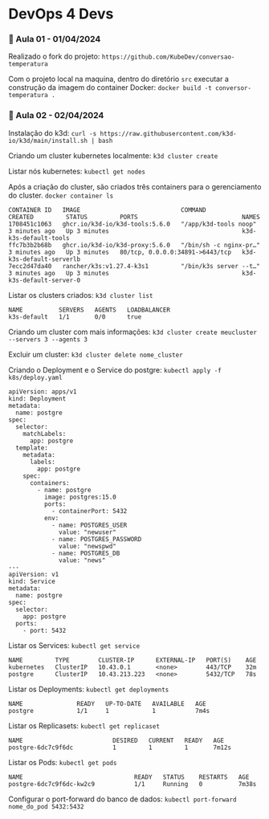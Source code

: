 # DevOps 4 Devs

### :memo: Aula 01 - 01/04/2024

Realizado o fork do projeto: `https://github.com/KubeDev/conversao-temperatura`

Com o projeto local na maquina, dentro do diretório `src` executar a construção da imagem do container Docker: `docker build -t conversor-temperatura .`

### :memo: Aula 02 - 02/04/2024 
Instalação do k3d: `curl -s https://raw.githubusercontent.com/k3d-io/k3d/main/install.sh | bash`

Criando um cluster kubernetes localmente: `k3d cluster create`

Listar nós kubernetes: `kubectl get nodes`

Após a criação do cluster, são criados três containers para o gerenciamento do cluster. `docker container ls`

```
CONTAINER ID   IMAGE                            COMMAND                  CREATED         STATUS         PORTS                             NAMES
1708451c1063   ghcr.io/k3d-io/k3d-tools:5.6.0   "/app/k3d-tools noop"    3 minutes ago   Up 3 minutes                                     k3d-k3s-default-tools
ffc7b3b2b68b   ghcr.io/k3d-io/k3d-proxy:5.6.0   "/bin/sh -c nginx-pr…"   3 minutes ago   Up 3 minutes   80/tcp, 0.0.0.0:34891->6443/tcp   k3d-k3s-default-serverlb
7ecc2d47da40   rancher/k3s:v1.27.4-k3s1         "/bin/k3s server --t…"   3 minutes ago   Up 3 minutes                                     k3d-k3s-default-server-0
```

Listar os clusters criados: `k3d cluster list`
```
NAME          SERVERS   AGENTS   LOADBALANCER
k3s-default   1/1       0/0      true
```

Criando um cluster com mais informações: `k3d cluster create meucluster --servers 3 --agents 3`

Excluir um cluster: `k3d cluster delete nome_cluster`

Criando o Deployment e o Service do postgre: `kubectl apply -f k8s/deploy.yaml`
```
apiVersion: apps/v1
kind: Deployment
metadata:
  name: postgre
spec:
  selector:
    matchLabels:
      app: postgre
  template:
    metadata:
      labels:
        app: postgre
    spec:
      containers:
        - name: postgre
          image: postgres:15.0
          ports:
            - containerPort: 5432
          env:
            - name: POSTGRES_USER
              value: "newuser"
            - name: POSTGRES_PASSWORD
              value: "newspwd"
            - name: POSTGRES_DB
              value: "news"
---
apiVersion: v1
kind: Service
metadata:
  name: postgre
spec:
  selector:
    app: postgre
  ports:
    - port: 5432
```

Listar os Services: `kubectl get service`
```
NAME         TYPE        CLUSTER-IP      EXTERNAL-IP   PORT(S)    AGE
kubernetes   ClusterIP   10.43.0.1       <none>        443/TCP    32m
postgre      ClusterIP   10.43.213.223   <none>        5432/TCP   78s
```

Listar os Deployments: `kubectl get deployments`
```
NAME               READY   UP-TO-DATE   AVAILABLE   AGE
postgre            1/1     1            1           7m4s
```

Listar os Replicasets: `kubectl get replicaset`
```
NAME                         DESIRED   CURRENT   READY   AGE
postgre-6dc7c9f6dc           1         1         1       7m12s
```


Listar os Pods: `kubectl get pods`
```
NAME                               READY   STATUS    RESTARTS   AGE
postgre-6dc7c9f6dc-kw2c9           1/1     Running   0          7m38s
```

Configurar o port-forward do banco de dados: `kubectl port-forward nome_do_pod 5432:5432`